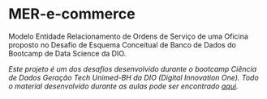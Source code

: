 # MER-e-commerce
 Modelo Entidade Relacionamento de Ordens de Serviço de uma Oficina proposto no Desafio de Esquema Conceitual de Banco de Dados do Bootcamp de Data Science da DIO.
 
 *Este projeto é um dos desafios desenvolvido durante o bootcamp Ciência de Dados Geração Tech Unimed-BH da DIO (Digital Innovation One). Todo o material desenvolvido durante as aulas pode ser encontrado [aqui](https://github.com/henrique-sk/Ciencia_de_Dados-DIO-Geracao_Tech_Unimed_BH).*
